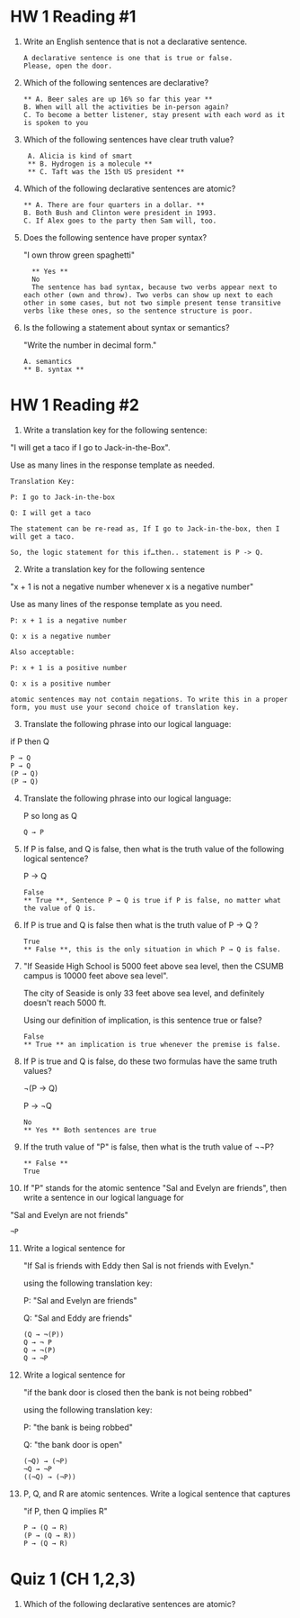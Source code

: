 # HW 1 Reading #1

1. Write an English sentence that is not a declarative sentence.

       A declarative sentence is one that is true or false.
       Please, open the door.

2. Which of the following sentences are declarative?

       ** A. Beer sales are up 16% so far this year **
       B. When will all the activities be in-person again?
       C. To become a better listener, stay present with each word as it is spoken to you

3. Which of the following sentences have clear truth value?

        A. Alicia is kind of smart 
        ** B. Hydrogen is a molecule ** 
        ** C. Taft was the 15th US president **

 4. Which of the following declarative sentences are atomic?

        ** A. There are four quarters in a dollar. **
        B. Both Bush and Clinton were president in 1993.
        C. If Alex goes to the party then Sam will, too.

5. Does the following sentence have proper syntax?

   "I own throw green spaghetti"

         ** Yes **
         No
         The sentence has bad syntax, because two verbs appear next to each other (own and throw). Two verbs can show up next to each other in some cases, but not two simple present tense transitive verbs like these ones, so the sentence structure is poor.

7. Is the following a statement about syntax or semantics?

   "Write the number in decimal form."

       A. semantics
       ** B. syntax **

# HW 1 Reading #2

1. Write a translation key for the following sentence:

"I will get a taco if I go to Jack-in-the-Box".

Use as many lines in the response template as needed.

    Translation Key: 

    P: I go to Jack-in-the-box

    Q: I will get a taco

    The statement can be re-read as, If I go to Jack-in-the-box, then I will get a taco.

    So, the logic statement for this if…then.. statement is P -> Q.

2. Write a translation key for the following sentence

"x + 1 is not a negative number whenever x is a negative number"

Use as many lines of the response template as you need.

    P: x + 1 is a negative number

    Q: x is a negative number

    Also acceptable:

    P: x + 1 is a positive number

    Q: x is a positive number

    atomic sentences may not contain negations. To write this in a proper form, you must use your second choice of translation key.

3. Translate the following phrase into our logical language:

if P then Q

    P → Q 
    P → Q 
    (P → Q) 
    (P → Q) 

4. Translate the following phrase into our logical language:

   P so long as Q

       Q → P

5. If P is false, and Q is false, then what is the truth value of the following logical sentence?

   P → Q

       False
       ** True **, Sentence P → Q is true if P is false, no matter what the value of Q is.

6. If P is true and Q is false then what is the truth value of P → Q ?

       True
       ** False **, this is the only situation in which P → Q is false.

7. "If Seaside High School is 5000 feet above sea level, then the CSUMB campus is 10000 feet above sea level". 

    The city of Seaside is only 33 feet above sea level, and definitely doesn't reach 5000 ft.

    Using our definition of implication, is this sentence true or false?

       False
       ** True ** an implication is true whenever the premise is false.

8. If P is true and Q is false, do these two formulas have the same truth values?

   ¬(P → Q)

   P → ¬Q

       No
       ** Yes ** Both sentences are true

9. If the truth value of "P" is false, then what is the truth value of ¬¬P?

       ** False **
       True

10. If "P" stands for the atomic sentence "Sal and Evelyn are friends", then write a sentence in our logical language for

"Sal and Evelyn are not friends"

    ¬P

11. Write a logical sentence for

    "If Sal is friends with Eddy then Sal is not friends with Evelyn."

    using the following translation key:

    P: "Sal and Evelyn are friends"

    Q:  "Sal and Eddy are friends"

        (Q → ¬(P)) 
        Q → ¬ P 
        Q → ¬(P) 
        Q → ¬P
    
12. Write a logical sentence for

    "if the bank door is closed then the bank is not being robbed"

    using the following translation key:

    P: "the bank is being robbed"

    Q:  "the bank door is open"

        (¬Q) → (¬P) 
        ¬Q → ¬P 
        ((¬Q) → (¬P))

13. P, Q, and R are atomic sentences.  Write a logical sentence that captures

    "if P, then Q implies R"

        P → (Q → R) 
        (P → (Q → R)) 
        P → (Q → R)

# Quiz 1 (CH 1,2,3)

1. Which of the following declarative sentences are atomic?
   

